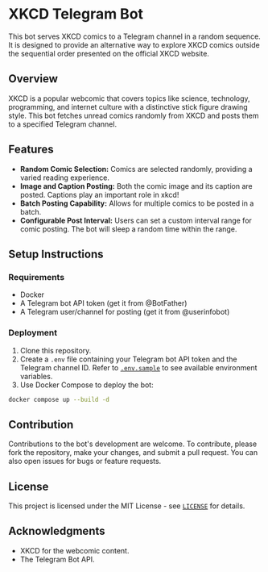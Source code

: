 # XKCD Telegram Bot

This bot serves XKCD comics to a Telegram channel in a random sequence. It is designed to provide an alternative way to explore XKCD comics outside the sequential order presented on the official XKCD website.

## Overview

XKCD is a popular webcomic that covers topics like science, technology, programming, and internet culture with a distinctive stick figure drawing style. This bot fetches unread comics randomly from XKCD and posts them to a specified Telegram channel.

## Features

- **Random Comic Selection:** Comics are selected randomly, providing a varied reading experience.
- **Image and Caption Posting:** Both the comic image and its caption are posted. Captions play an important role in xkcd!
- **Batch Posting Capability:** Allows for multiple comics to be posted in a batch.
- **Configurable Post Interval:** Users can set a custom interval range for comic posting. The bot will sleep a random time within the range.

## Setup Instructions

### Requirements

- Docker
- A Telegram bot API token (get it from @BotFather)
- A Telegram user/channel for posting (get it from @userinfobot)

### Deployment

1. Clone this repository.
2. Create a `.env` file containing your Telegram bot API token and the Telegram channel ID. Refer to [`.env.sample`](./.env.sample) to see available environment variables.
3. Use Docker Compose to deploy the bot:

```bash
docker compose up --build -d
```

## Contribution

Contributions to the bot's development are welcome. To contribute, please fork the repository, make your changes, and submit a pull request. You can also open issues for bugs or feature requests.

## License

This project is licensed under the MIT License - see [`LICENSE`](./LICENSE) for details.

## Acknowledgments

- XKCD for the webcomic content.
- The Telegram Bot API.
